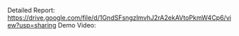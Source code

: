 Detailed Report: https://drive.google.com/file/d/1GndSFsngzlmvhJ2rA2ekAVtoPkmW4Cp6/view?usp=sharing
Demo Video: 
